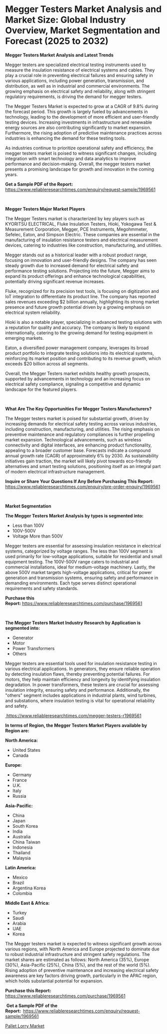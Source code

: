 <p><h1>Megger Testers Market Analysis and Market Size: Global Industry Overview, Market Segmentation and Forecast (2025 to 2032)</h1></p><p><strong>Megger Testers Market Analysis and Latest Trends</strong></p>
<p><p>Megger testers are specialized electrical testing instruments used to measure the insulation resistance of electrical systems and cables. They play a crucial role in preventing electrical failures and ensuring safety in various applications, including power generation, transmission, and distribution, as well as in industrial and commercial environments. The growing emphasis on electrical safety and reliability, along with stringent regulatory requirements, is driving the demand for megger testers.</p><p>The Megger Testers Market is expected to grow at a CAGR of 9.8% during the forecast period. This growth is largely fueled by advancements in technology, leading to the development of more efficient and user-friendly testing devices. Increasing investments in infrastructure and renewable energy sources are also contributing significantly to market expansion. Furthermore, the rising adoption of predictive maintenance practices across industries is enhancing the demand for these testing tools. </p><p>As industries continue to prioritize operational safety and efficiency, the megger testers market is poised to witness significant changes, including integration with smart technology and data analytics to improve performance and decision-making. Overall, the megger testers market presents a promising landscape for growth and innovation in the coming years.</p></p>
<p><strong>Get a Sample PDF of the Report:&nbsp;</strong> <a href="https://www.reliableresearchtimes.com/enquiry/request-sample/1969561?utm_campaign=2720&utm_medium=2&utm_source=Github&utm_content=ia&utm_term=10042025&utm_id=megger-testers">https://www.reliableresearchtimes.com/enquiry/request-sample/1969561</a></p>
<p>&nbsp;</p>
<p><strong>Megger Testers Major Market Players</strong></p>
<p><p>The Megger Testers market is characterized by key players such as KYORITSU ELECTRICAL, Fluke Insulation Testers, Hioki, Yokogawa Test & Measurement Corporation, Megger, PCE Instruments, Megohmmeter, Sefelec, Eaton, and Simpson Electric. These companies are essential in the manufacturing of insulation resistance testers and electrical measurement devices, catering to industries like construction, manufacturing, and utilities.</p><p>Megger stands out as a historical leader with a robust product range, focusing on innovation and user-friendly designs. The company has seen steady growth due to increased demand for electrical safety and performance testing solutions. Projecting into the future, Megger aims to expand its product offerings and enhance technological capabilities, potentially driving significant revenue increases.</p><p>Fluke, recognized for its precision test tools, is focusing on digitization and IoT integration to differentiate its product line. The company has reported sales revenues exceeding $2 billion annually, highlighting its strong market presence and future growth potential driven by a growing emphasis on electrical system reliability.</p><p>Hioki is also a notable player, specializing in advanced testing solutions with a reputation for quality and accuracy. The company is likely to expand internationally, catering to the growing demand for testing equipment in emerging markets. </p><p>Eaton, a diversified power management company, leverages its broad product portfolio to integrate testing solutions into its electrical systems, reinforcing its market position and contributing to its revenue growth, which exceeds $20 billion across all segments.</p><p>Overall, the Megger Testers market exhibits healthy growth prospects, supported by advancements in technology and an increasing focus on electrical safety compliance, signaling a competitive and dynamic landscape for the featured players.</p></p>
<p>&nbsp;</p>
<p><strong>What Are The Key Opportunities For Megger Testers Manufacturers?</strong></p>
<p><p>The Megger testers market is poised for substantial growth, driven by increasing demands for electrical safety testing across various industries, including construction, manufacturing, and utilities. The rising emphasis on preventive maintenance and regulatory compliances is further propelling market expansion. Technological advancements, such as wireless connectivity and digital interfaces, are enhancing product functionality, appealing to a broader customer base. Forecasts indicate a compound annual growth rate (CAGR) of approximately 6% by 2030. As sustainability initiatives gain traction, the market will likely pivot towards eco-friendly alternatives and smart testing solutions, positioning itself as an integral part of modern electrical infrastructure management.</p></p>
<p><strong>Inquire or Share Your Questions If Any Before Purchasing This Report:</strong> <a href="https://www.reliableresearchtimes.com/enquiry/pre-order-enquiry/1969561?utm_campaign=2720&utm_medium=2&utm_source=Github&utm_content=ia&utm_term=10042025&utm_id=megger-testers">https://www.reliableresearchtimes.com/enquiry/pre-order-enquiry/1969561</a></p>
<p>&nbsp;</p>
<p><strong>Market Segmentation</strong></p>
<p><strong>The Megger Testers Market Analysis by types is segmented into:</strong></p>
<p><ul><li>Less than 100V</li><li>100V-500V</li><li>Voltage More than 500V</li></ul></p>
<p><p>Megger testers are essential for assessing insulation resistance in electrical systems, categorized by voltage ranges. The less than 100V segment is used primarily for low-voltage applications, suitable for residential and small equipment testing. The 100V-500V range caters to industrial and commercial installations, ideal for medium-voltage machinery. Lastly, the above 500V market targets high-voltage applications, critical for power generation and transmission systems, ensuring safety and performance in demanding environments. Each type serves distinct operational requirements and safety standards.</p></p>
<p><strong>Purchase this Report:&nbsp;</strong><a href="https://www.reliableresearchtimes.com/purchase/1969561?utm_campaign=2720&utm_medium=2&utm_source=Github&utm_content=ia&utm_term=10042025&utm_id=megger-testers">https://www.reliableresearchtimes.com/purchase/1969561</a></p>
<p>&nbsp;</p>
<p><strong>The Megger Testers Market Industry Research by Application is segmented into:</strong></p>
<p><ul><li>Generator</li><li>Motor</li><li>Power Transformers</li><li>Others</li></ul></p>
<p><p>Megger testers are essential tools used for insulation resistance testing in various electrical applications. In generators, they ensure reliable operation by detecting insulation flaws, thereby preventing potential failures. For motors, they help maintain efficiency and longevity by identifying insulation degradation. In power transformers, these testers are crucial for assessing insulation integrity, ensuring safety and performance. Additionally, the "others" segment includes applications in industrial plants, wind turbines, and substations, where insulation testing is vital for operational reliability and safety.</p></p>
<p><a href="https://www.reliableresearchtimes.com/megger-testers-r1969561?utm_campaign=2720&utm_medium=2&utm_source=Github&utm_content=ia&utm_term=10042025&utm_id=megger-testers">&nbsp;https://www.reliableresearchtimes.com/megger-testers-r1969561</a></p>
<p><strong>In terms of Region, the Megger Testers Market Players available by Region are:</strong></p>
<p>
    <p> <strong> North America: </strong>
        <ul>
            <li>United States</li>
            <li>Canada</li>
        </ul>
        </p> 
    <p> <strong> Europe: </strong>
        <ul>
            <li>Germany</li>
            <li>France</li>
            <li>U.K.</li>
            <li>Italy</li>
            <li>Russia</li>
        </ul>
        </p> 
    <p> <strong> Asia-Pacific: </strong>
        <ul>
            <li>China</li>
            <li>Japan</li>
            <li>South Korea</li>
            <li>India</li>
            <li>Australia</li>
            <li>China Taiwan</li>
            <li>Indonesia</li>
            <li>Thailand</li>
            <li>Malaysia</li>
        </ul>
        </p> 
    <p> <strong> Latin America: </strong>
        <ul>
            <li>Mexico</li>
            <li>Brazil</li>
            <li>Argentina Korea</li>
            <li>Colombia</li>
        </ul>
        </p> 
    <p> <strong> Middle East & Africa: </strong>
        <ul>
            <li>Turkey</li>
            <li>Saudi</li>
            <li>Arabia</li>
            <li>UAE</li>
            <li>Korea</li>
        </ul>
    </p>
    </p>
<p><p>The Megger testers market is expected to witness significant growth across various regions, with North America and Europe projected to dominate due to robust industrial infrastructure and stringent safety regulations. The market shares are estimated as follows: North America (35%), Europe (30%), Asia-Pacific (25%), China (5%), and the rest of the world (5%). Rising adoption of preventive maintenance and increasing electrical safety awareness are key factors driving growth, particularly in the APAC region, which holds substantial potential for expansion.</p></p>
<p><strong>Purchase this Report: </strong><a href="https://www.reliableresearchtimes.com/purchase/1969561?utm_campaign=2720&utm_medium=2&utm_source=Github&utm_content=ia&utm_term=10042025&utm_id=megger-testers">https://www.reliableresearchtimes.com/purchase/1969561</a></p>
<p>&nbsp;<strong>Get a Sample PDF of the Report:&nbsp;&nbsp;</strong><a href="https://www.reliableresearchtimes.com/enquiry/request-sample/1969561?utm_campaign=2720&utm_medium=2&utm_source=Github&utm_content=ia&utm_term=10042025&utm_id=megger-testers">https://www.reliableresearchtimes.com/enquiry/request-sample/1969561</a></p>
<p><strong></strong></p>
<p><p><a href="https://github.com/taveyasenay/Market-Research-Report-List-1/blob/main/pallet-lorry-market.md?utm_campaign=2720&utm_medium=2&utm_source=Github&utm_content=ia&utm_term=10042025&utm_id=megger-testers">Pallet Lorry Market</a></p></p>